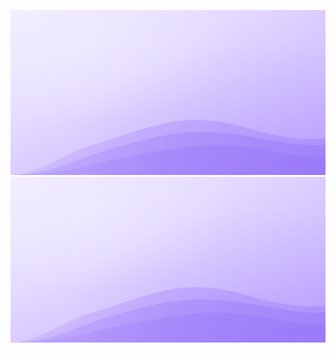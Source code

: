[![视频讲解](cover.svg)](https://youtu.be/PwhCAuDF4qM)
[![视频讲解](cover%20copy.svg)](https://youtu.be/PwhCAuDF4qM)